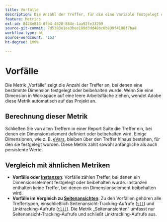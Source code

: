 ```yaml
---
title: Vorfälle
description: Die Anzahl der Treffer, für die eine Variable festgelegt oder beibehalten wurde.
feature: Metrics
exl-id: 8428e813-0fb4-4620-884e-1aa92fe33209
source-git-commit: 7d5383e1ee3bee189d3dd48bc6b899f4108f7ba8
workflow-type: ht
source-wordcount: '153'
ht-degree: 100%

---
```


# Vorfälle

Die Metrik „Vorfälle“ zeigt die Anzahl der Treffer an, bei denen eine bestimmte Dimension festgelegt oder beibehalten wurde. Wenn Sie eine Dimension in Workspace auf eine leere Arbeitsfläche ziehen, wendet Adobe diese Metrik automatisch auf das Projekt an.

## Berechnung dieser Metrik

Schließen Sie von allen Treffern in einer Report Suite die Treffer ein, bei denen ein Dimensionselement definiert oder beibehalten wird. Einige Dimensionen, wie z. B. [eVars](../dimensions/evar.md), bleiben über den Treffer hinaus bestehen, für den sie festgelegt wurden. Diese Metrik zählt sowohl anfängliche als auch persistente Werte.

## Vergleich mit ähnlichen Metriken

* **Vorfälle oder [Instanzen](instances.md)**: Vorfälle zählen Treffer, bei denen ein Dimensionselement festgelegt oder beibehalten wurde. Instanzen enthalten keine Treffer, bei denen ein Dimensionselement beibehalten wird.
* **Vorfälle im Vergleich zu [Seitenansichten](page-views.md)**: Zu den Vorfällen gehören alle Treffertypen, einschließlich Seitenansicht-Tracking-Aufrufe ([`t()`](/help/implement/vars/functions/t-method.md)) und Linktracking-Aufrufe ([`tl()`](/help/implement/vars/functions/tl-method.md)). Die Metrik „Seitenansichten“ umfasst nur Seitenansicht-Tracking-Aufrufe und schließt Linktracking-Aufrufe aus.
